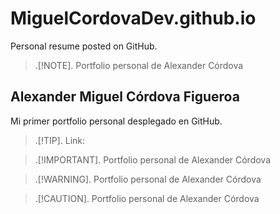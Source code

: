 # MiguelCordovaDev.github.io
 Personal resume posted on GitHub.

> .[!NOTE].
> Portfolio personal de Alexander Córdova

## Alexander Miguel Córdova Figueroa
 Mi primer portfolio personal desplegado en GitHub.

> .[!TIP].
> Link: 

> .[!IMPORTANT].
> Portfolio personal de Alexander Córdova

> .[!WARNING].
> Portfolio personal de Alexander Córdova

> .[!CAUTION].
> Portfolio personal de Alexander Córdova